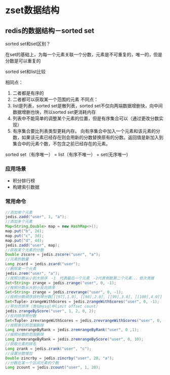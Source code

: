 # zset数据结构

## redis的数据结构－sorted set

sorted set和set区别？

在set的基础上，为每一个元素关联一个分数，元素是不可重复的，唯一的，但是分数是可以重复的

sorted set和list比较

相同点：
1. 二者都是有序的
2. 二者都可以获取某一个范围的元素
不同点：
1. list是列表，sorted set是散列表，sorted set不仅向两端数据增删快，向中间数据增删也快，所以sorted set更消耗内存
2. 列表中不能简单的调整某个元素的位置，但是有序集合可以（通过更改分数实现）
3. 有序集合要比列表类型更耗内存。 向有序集合中加入一个元素和该元素的分数，如果该元素已经存在则会用新的分数替换原有的分数。返回值是新加入到集合中的元素个数，不包含之前已经存在的元素。

sorted set（有序唯一） = list（有序不唯一） + set(无序唯一)

### 应用场景

- 积分排行榜
- 构建索引数据


### 常用命令

```java
//添加单个元素
jedis.zadd("user", 1, "a");
//添加多个元素
Map<String,Double> map = new HashMap<>();
map.put("b", 2d);
map.put("c", 3d);
map.put("d", 4d);
jedis.zadd("user", map);
//获取某个元素的分数
Double zscore = jedis.zscore("user", "a");
//元素的数量
Long zcard = jedis.zcard("user");
//删除某一个元素
jedis.zrem("user", "a");
//按照分数从小到大排序　-1　代表最后一个元素　-2代表倒数第二个元素．．．依次类推
Set<String> zrange = jedis.zrange("user", 0, -1);
//按照分数从大到小反向排序
Set<String> zrange = jedis.zrevrange("user", 0, -1);
//按照分数顺序排列带分数[[[97],1.0], [[98],2.0], [[99],3.0], [[100],4.0]]
Set<Tuple> zrangeWithScores = jedis.zrangeWithScores("user", 0, -1);
//带分页排序（类似mysql中limit offset count）
jedis.zrangeByScore("user", 1, 2, 0, 2);
//反向排序带分数
Set<Tuple> zrevrangeWithScores = jedis.zrevrangeWithScores("user", 0, -1);
//按照索引的范围删除
Long zremrangeByRank = jedis.zremrangeByRank("user", 0 ,1);
//按照分数的范围删除
Long zremrangeByRank = jedis.zremrangeByScore("user", 0, 10);
//获取元素的排名
Long zrank = jedis.zrank("user", "c");
//设置分数增加
Double zincrby = jedis.zincrby("user", 20, "a");
//分数在某一个区间元素的个数
Long zcount = jedis.zcount("user", 1, 20);
```